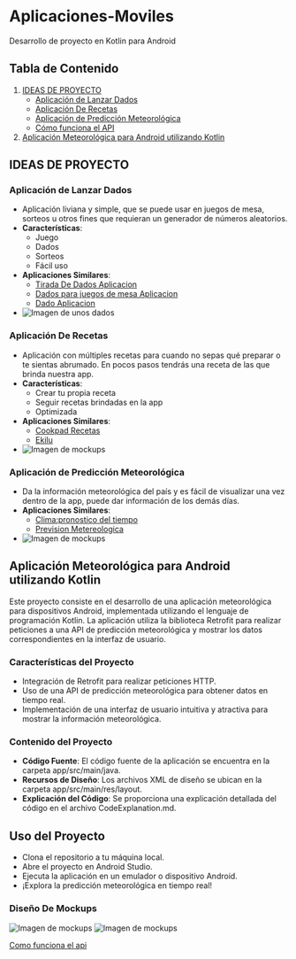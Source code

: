 # Aplicaciones-Moviles

Desarrollo de proyecto en Kotlin para Android

<!-- toc -->
## Tabla de Contenido
1. [IDEAS DE PROYECTO](#ideas-de-proyecto)
    - [Aplicación de Lanzar Dados](#aplicación-de-lanzar-dados)
    - [Aplicación De Recetas](#aplicación-de-recetas)
    - [Aplicación de Predicción Meteorológica](#aplicación-de-predicción-meteorológica)
    - [Cómo funciona el API](#cómo-funciona-el-api)
2. [Aplicación Meteorológica para Android utilizando Kotlin](#aplicación-meteorológica-para-android-utilizando-kotlin)
<!-- tocstop -->

## IDEAS DE PROYECTO

### Aplicación de Lanzar Dados
- Aplicación liviana y simple, que se puede usar en juegos de mesa, sorteos u otros fines que requieran un generador de números aleatorios.
- **Características**:
    - Juego
    - Dados
    - Sorteos
    - Fácil uso
- **Aplicaciones Similares**:
    - [Tirada De Dados Aplicacion](https://play.google.com/store/apps/details?id=com.senyuk.dicerollsns)
    - [Dados para juegos de mesa Aplicacion](https://play.google.com/store/apps/details?id=net.kosev.dicing)
    - [Dado Aplicacion](https://play.google.com/store/apps/details?id=com.noApp.dice)
- ![Imagen de unos dados](https://play-lh.googleusercontent.com/D41-7D1_06BsXVBIj4BQprKep0QqQj38B6zIsWTaZ_O5OnfOq1gLQetQzpFfvuSSnw)

### Aplicación De Recetas
- Aplicación con múltiples recetas para cuando no sepas qué preparar o te sientas abrumado. En pocos pasos tendrás una receta de las que brinda nuestra app.
- **Características**:
    - Crear tu propia receta
    - Seguir recetas brindadas en la app
    - Optimizada
- **Aplicaciones Similares**:
    - [Cookpad Recetas](https://play.google.com/store/apps/details?id=com.mufumbo.android.recipe.search)
    - [Ekilu](https://play.google.com/store/apps/details?id=es.nooddle)
- ![Imagen de mockups](https://crehana-blog.imgix.net/media/filer_public/86/23/8623443b-9801-4cbb-83ac-91e541cf2eee/apps-de-cocina-gratis.jpg?auto=format&q=50)

### Aplicación de Predicción Meteorológica
- Da la información meteorológica del país y es fácil de visualizar una vez dentro de la app, puede dar información de los demás días.
- **Aplicaciones Similares**:
    - [Clima:pronostico del tiempo](https://play.google.com/store/apps/details?id=com.weather.nold.forecast)
    - [Prevision Metereologica](https://play.google.com/store/apps/details?id=live.weather.vitality.studio.forecast.widget)
- ![Imagen de mockups](https://i.blogs.es/9f858d/sunny-app-tiempo-1/450_1000.webp)

## Aplicación Meteorológica para Android utilizando Kotlin

Este proyecto consiste en el desarrollo de una aplicación meteorológica para dispositivos Android, implementada utilizando el lenguaje de programación Kotlin. La aplicación utiliza la biblioteca Retrofit para realizar peticiones a una API de predicción meteorológica y mostrar los datos correspondientes en la interfaz de usuario.

### Características del Proyecto
- Integración de Retrofit para realizar peticiones HTTP.
- Uso de una API de predicción meteorológica para obtener datos en tiempo real.
- Implementación de una interfaz de usuario intuitiva y atractiva para mostrar la información meteorológica.

### Contenido del Proyecto
- **Código Fuente**: El código fuente de la aplicación se encuentra en la carpeta app/src/main/java.
- **Recursos de Diseño**: Los archivos XML de diseño se ubican en la carpeta app/src/main/res/layout.
- **Explicación del Código**: Se proporciona una explicación detallada del código en el archivo CodeExplanation.md.

## Uso del Proyecto
- Clona el repositorio a tu máquina local.
- Abre el proyecto en Android Studio.
- Ejecuta la aplicación en un emulador o dispositivo Android.
- ¡Explora la predicción meteorológica en tiempo real!

### Diseño De Mockups
![Imagen de mockups](https://github.com/Banquitohud/Aplicacion-Mobil-Kotlin/assets/126008295/7ea0eceb-1a49-441d-9f4f-d8708efd1a1a)
![Imagen de mockups](https://github.com/Banquitohud/Aplicacion-Mobil-Kotlin/assets/126008295/badfafad-c7e3-49a8-bb34-69ce9c7cfc18)

[Como funciona el api](Como%20funciona%20el%20api.md)

